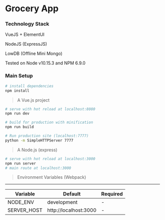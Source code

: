 # Grocery App

### Technology Stack
VueJS + ElementUI

NodeJS (ExpressJS)

LowDB (Offline Mini Mongo)

Tested on Node v10.15.3 and NPM 6.9.0

### Main Setup

``` bash
# install dependencies
npm install
```

> A Vue.js project

``` bash
# serve with hot reload at localhost:8080
npm run dev

# build for production with minification
npm run build

# Run production site (localhost:7777)
python -m SimpleHTTPServer 7777
```

> A Node.js (express)

``` bash
# serve with hot reload at localhost:3000
npm run server
# main route at localhost:3000
```



> Environment Variables (Webpack)
-------------------------------

| Variable    | Default               | Required |
|-------------|-----------------------|----------|
| NODE_ENV    | development           | -        |
| SERVER_HOST | http://localhost:3000 | -        |


